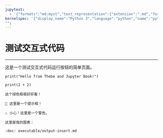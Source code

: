 ```yaml
---
jupytext:
  - '{"formats":"md:myst","text_representation":{"extension":".md","format_name":"myst","format_version":"0.13","jupytext_version":"1.11.5"}}'
kernelspec: '{"display_name":"Python 3","language":"python","name":"python3"}'
"":
---
```

# 测试交互式代码

---

这是一个测试交互式代码运行按钮的简单页面。

```{code-cell}
print("Hello from Thebe and Jupyter Book!")
```

```{code-cell}
print(2 + 2)
```


```{seealso}
这个绿色框框好好看！
```


```{note}
📌 这里是一个提示框！

```



```{warning}
⚠️ 小心！这里是一个警告。
```


```{note}
这里是我的图表：
```

```{glue} sorted_means_fig
:doc: executable/output-insert.md
```


